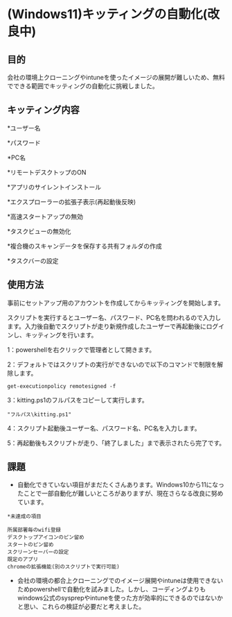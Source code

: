 # (Windows11)キッティングの自動化(改良中)

## 目的

会社の環境上クローニングやintuneを使ったイメージの展開が難しいため、無料でできる範囲でキッティングの自動化に挑戦しました。

## キッティング内容

 *ユーザー名 

 *パスワード

 *PC名

 *リモートデスクトップのON

 *アプリのサイレントインストール

 *エクスプローラーの拡張子表示(再起動後反映)

 *高速スタートアップの無効

 *タスクビューの無効化

 *複合機のスキャンデータを保存する共有フォルダの作成

 *タスクバーの設定

## 使用方法
事前にセットアップ用のアカウントを作成してからキッティングを開始します。


スクリプトを実行するとユーザー名、パスワード、PC名を問われるので入力します。入力後自動でスクリプトが走り新規作成したユーザーで再起動後にログインし、キッティングを行います。

1：powershellを右クリックで管理者として開きます。

2：デフォルトではスクリプトの実行ができないので以下のコマンドで制限を解除します。

```
get-executionpolicy remotesigned -f
```

3：kitting.ps1のフルパスをコピーして実行します。

```
"フルパス\kitting.ps1"
```
4：スクリプト起動後ユーザー名、パスワード名、PC名を入力します。

5：再起動後もスクリプトが走り、「終了しました」まで表示されたら完了です。

## 課題

* 自動化できていない項目がまだたくさんあります。Windows10から11になったことで一部自動化が難しいところがありますが、現在さらなる改良に努めています。

```
*未達成の項目

所属部署毎のwifi登録
デスクトップアイコンのピン留め
スタートのピン留め
スクリーンセーバーの設定
既定のアプリ
chromeの拡張機能(別のスクリプトで実行可能)
```

* 会社の環境の都合上クローニングでのイメージ展開やintuneは使用できないためpowershellで自動化を試みました。しかし、コーディングよりもwindows公式のsysprepやintuneを使った方が効率的にできるのではないかと思い、これらの検証が必要だと考えました。
